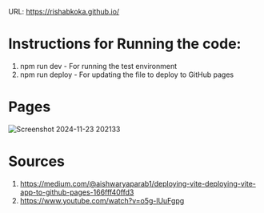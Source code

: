 URL: https://rishabkoka.github.io/
# Instructions for Running the code:
1. npm run dev - For running the test environment
2. npm run deploy - For updating the file to deploy to GitHub pages

# Pages
![Screenshot 2024-11-23 202133](https://github.com/user-attachments/assets/2ac33c76-d221-4d76-909a-67419e1a2518)

# Sources
1. https://medium.com/@aishwaryaparab1/deploying-vite-deploying-vite-app-to-github-pages-166fff40ffd3
2. https://www.youtube.com/watch?v=o5g-lUuFgpg
